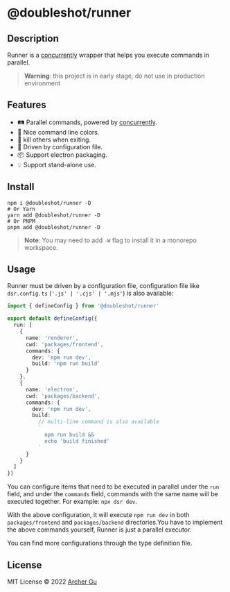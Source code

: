 # @doubleshot/runner

## Description

Runner is a [concurrently](https://github.com/open-cli-tools/concurrently) wrapper that helps you execute commands in parallel.

> **Warning**: this project is in early stage, do not use in production environment

## Features

- 🛤️ Parallel commands, powered by [concurrently](https://github.com/open-cli-tools/concurrently).
- 🌈 Nice command line colors.
- 🔪 kill others when exiting.
- 🚗 Driven by configuration file.
- 📦 Support electron packaging.
- 💡 Support stand-alone use.

## Install

```shell
npm i @doubleshot/runner -D
# Or Yarn
yarn add @doubleshot/runner -D
# Or PNPM
pnpm add @doubleshot/runner -D
```

> **Note**: You may need to add `-W` flag to install it in a monorepo workspace.

## Usage

Runner must be driven by a configuration file, configuration file like `dsr.config.ts` (`'.js' | '.cjs' | '.mjs'`) is also available:

```ts
import { defineConfig } from '@doubleshot/runner'

export default defineConfig({
  run: [
    {
      name: 'renderer',
      cwd: 'packages/frontend',
      commands: {
        dev: 'npm run dev',
        build: 'npm run build'
      }
    },
    {
      name: 'electron',
      cwd: 'packages/backend',
      commands: {
        dev: 'npm run dev',
        build:
          // multi-line command is also available
          `
            npm run build &&
            echo 'build finished'
          `
      }
    }
  ]
})
```

You can configure items that need to be executed in parallel under the `run` field, and under the `commands` field, commands with the same name will be executed together. For example: `npx dsr dev`.

With the above configuration, it will execute `npm run dev` in both `packages/frontend` and `packages/backend` directories.You have to implement the above commands yourself, Runner is just a parallel executor.

You can find more configurations through the type definition file.

## License

MIT License © 2022 [Archer Gu](https://github.com/archergu)
